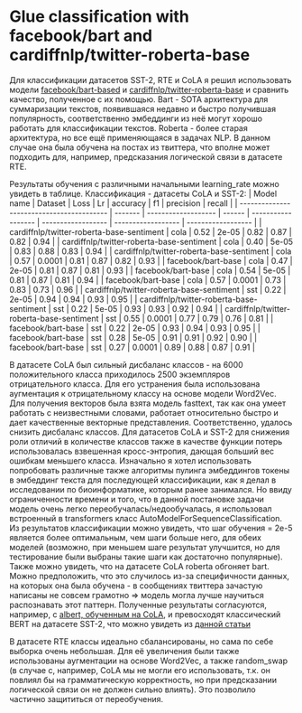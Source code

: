 # Glue classification with facebook/bart and cardiffnlp/twitter-roberta-base

Для классификации датасетов SST-2, RTE и CoLA я решил использовать модели [facebook/bart-based](#https://huggingface.co/facebook/bart-based) и [cardiffnlp/twitter-roberta-base](#cardiffnlp/twitter-roberta-base-sentiment) и сравнить качество, полученное с их помощью. Bart - SOTA архитектура для суммаризации текстов, появившаяся недавно и быстро получившая популярность, соответственно эмбеддинги из неё могут хорошо работать для классификации текстов. Roberta - более старая архитектура, но все ещё применяющаяся в задачах NLP. В данном случае она была обучена на постах из твиттера, что вполне может подходить для, например, предсказания логической связи в датасете RTE.

Результаты обучения с различными начальными learning_rate можно увидеть в таблице.
Классификация - датасеты CoLA и SST-2:
| Model name                                | Dataset | Loss                | Lr     | accuracy           | f1                 | precision          | recall             |
| ----------------------------------------- | ------- | ------------------- | ------ | ------------------ | ------------------ | ------------------ | ------------------ |
| cardiffnlp/twitter-roberta-base-sentiment | cola    | 0.52  | 2e-05  | 0.82 | 0.87 | 0.82 | 0.94 |
| cardiffnlp/twitter-roberta-base-sentiment | cola    | 0.40 | 5e-05  | 0.83 | 0.88  | 0.83 | 0.94 |
| cardiffnlp/twitter-roberta-base-sentiment | cola    | 0.57  | 0.0001 | 0.81 | 0.87  | 0.82 | 0.93 |
| facebook/bart-base                        | cola    | 0.47  | 2e-05  | 0.81 | 0.87 | 0.81 | 0.93 |
| facebook/bart-base                        | cola    | 0.54  | 5e-05  | 0.81 | 0.87 | 0.81 | 0.94 |
| facebook/bart-base                        | cola    | 0.57  | 0.0001 | 0.73 | 0.83  | 0.73 | 0.96 |
| cardiffnlp/twitter-roberta-base-sentiment | sst     | 0.22 | 2e-05  | 0.94 | 0.94 | 0.93 | 0.95 |
| cardiffnlp/twitter-roberta-base-sentiment | sst     | 0.22   | 5e-05  | 0.93 | 0.93 | 0.92 | 0.94 |
| cardiffnlp/twitter-roberta-base-sentiment | sst     | 0.55  | 0.0001 | 0.77 | 0.79 | 0.76 | 0.81 |
| facebook/bart-base                        | sst     | 0.22 | 2e-05  | 0.93 | 0.94 | 0.93 | 0.95 |
| facebook/bart-base                        | sst     | 0.28 | 5e-05  | 0.91 | 0.91 | 0.92 | 0.90 |
| facebook/bart-base                        | sst     | 0.27  | 0.0001 | 0.89 | 0.88 | 0.87 | 0.91 |

В датасете CoLA был сильный дисбаланс классов - на 6000 положительного класса приходилось 2500 экземпляров отрицательного класса. Для его устранения была использована аугментация к отрицательному классу на основе модели Word2Vec. Для получения векторов была взята модель fasttext, так как она умеет работать с неизвестными словами, работает относительно быстро и дает качественные векторные представления. Соответственно, удалось снизить дисбаланс классов. Для датасетов CoLA и SST-2 для снижения роли отличий в количестве классов также в качестве функции потерь использовалась взвешенная кросс-энтропия, дающая больший вес ошибкам меньшего класса. 
Изначально я хотел использовать попробовать различные также алгоритмы пулинга эмбеддингов токены в эмбеддинг текста для последующей классификации, как я делал в исследовании по биоинформатике, которым ранее занимался. Но ввиду ограниченности времени и того, что в данной постановке задачи модель очень легко переобучалась/недообучалась, я использовал встроенный в transformers класс AutoModelForSequenceClassification.
Из результатов классификации можно увидеть, что шаг обучения = 2e-5 является более оптимальным, чем шаги больше него, для обеих моделей (возможно, при меньшем шаге результат улучшится, но для тестирование были выбраны такие шаги как достаточно популярные). Также можно увидеть, что на датасете CoLA roberta обгоняет bart. Можно предположить, что это случилось из-за специфичности данных, на которых она была обучена - в сообщениях твиттера зачастую написаны не совсем грамотно => модель могла лучше научиться распознавать этот паттерн.
Полученные результаты согласуются, например, с [albert, обученным на CoLA](#https://githubhelp.com/delirecs/text_classification_on_CoLA), и превосходят классический BERT на датасете SST-2, что можно увидеть из [данной статьи](https://www.assemblyai.com/blog/fine-tuning-transformers-for-nlp/)

В датасете RTE классы идеально сбалансированы, но сама по себе выборка очень небольшая. Для её увеличения были также использованы аугментации на основе Word2Vec, а также random_swap (в случае с, например, CoLA мы не могли его использовать, т.к. он повлиял бы на грамматическую корректность, но при предсказании логической связи он не должен сильно влиять). Это позволило частично защититься от переобучения.
